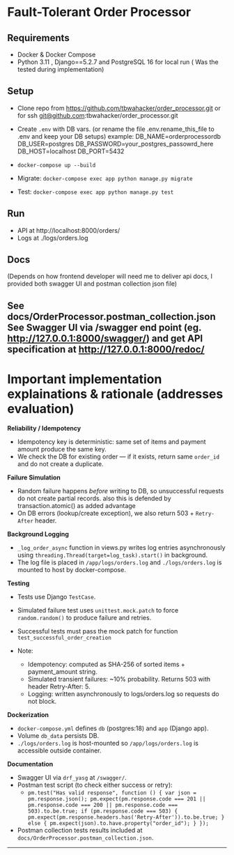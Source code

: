 # Fault-Tolerant Order Processor

## Requirements
- Docker & Docker Compose
- Python 3.11 , Django==5.2.7 and PostgreSQL 16 for local run ( Was the tested during implementation)

## Setup
- Clone repo from https://github.com/tbwahacker/order_processor.git or for ssh git@github.com:tbwahacker/order_processor.git
- Create `.env` with DB vars. (or rename the file .env.rename_this_file to .env and keep your DB setups)
  example:
  DB_NAME=orderprocessordb
  DB_USER=postgres
  DB_PASSWORD=your_postgres_passowrd_here
  DB_HOST=localhost
  DB_PORT=5432

- `docker-compose up --build`
- Migrate: `docker-compose exec app python manage.py migrate`
- Test: `docker-compose exec app python manage.py test`

## Run
- API at http://localhost:8000/orders/
- Logs at ./logs/orders.log

## Docs
(Depends on how frontend developer will need me to deliver api docs, I provided both swagger UI and postman collection json file)

See docs/OrderProcessor.postman_collection.json
See Swagger UI via /swagger end point (eg. http://127.0.0.1:8000/swagger/) and
get API specification at http://127.0.0.1:8000/redoc/
---

# Important implementation explainations & rationale (addresses evaluation)

**Reliability / Idempotency**
- Idempotency key is deterministic: same set of items and payment amount produce the same key.
- We check the DB for existing order — if it exists, return same `order_id` and do not create a duplicate.

**Failure Simulation**
- Random failure happens *before* writing to DB, so unsuccessful requests do not create partial records. also this is defended by transaction.atomic() as added advantage
- On DB errors (lookup/create exception), we also return 503 + `Retry-After` header.

**Background Logging**
- `_log_order_async` function in views.py writes log entries asynchronously using `threading.Thread(target=log_task).start()` in background.
- The log file is placed in `/app/logs/orders.log` and `./logs/orders.log` is mounted to host by docker-compose.

**Testing**
- Tests use Django `TestCase`.
- Simulated failure test uses `unittest.mock.patch` to force `random.random()` to produce failure and retries.
- Successful tests must pass the mock patch for function `test_successful_order_creation`

- Note:
  - Idempotency: computed as SHA-256 of sorted items + payment_amount string.
  - Simulated transient failures: ~10% probability. Returns 503 with header Retry-After: 5.
  - Logging: written asynchronously to logs/orders.log so requests do not block.

**Dockerization**
- `docker-compose.yml` defines `db` (postgres:18) and `app` (Django app).
- Volume `db_data` persists DB.
- `./logs/orders.log` is host-mounted so `/app/logs/orders.log` is accessible outside container.

**Documentation**
- Swagger UI via `drf_yasg` at `/swagger/`.
- Postman test script (to check either success or retry):
  - ` pm.test("Has valid response", function () {
      var json = pm.response.json();
      pm.expect(pm.response.code === 201 || pm.response.code === 200 || pm.response.code === 503).to.be.true;
      if (pm.response.code === 503) {
        pm.expect(pm.response.headers.has('Retry-After')).to.be.true;
      } else {
        pm.expect(json).to.have.property("order_id");
      }
     });
   `
- Postman collection tests results included at `docs/OrderProcessor.postman_collection.json`.

---